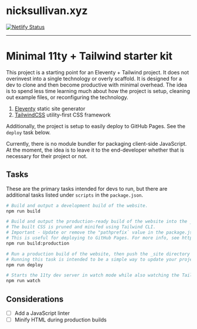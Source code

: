 # nicksullivan.xyz

[![Netlify Status](https://api.netlify.com/api/v1/badges/3d12ee2b-577c-4258-aa8f-9b235012633f/deploy-status)](https://app.netlify.com/sites/distracted-einstein-775b90/deploys)

----

# Minimal 11ty + Tailwind starter kit
This project is a starting point for an Eleventy + Tailwind project. It does not overinvest into a single technology or overly scaffold. It is designed for a dev to clone and then become productive with minimal overhead. The idea is to spend less time learning much about how the project is setup, cleaning out example files, or reconfiguring the technology.

1. [Eleventy](https://www.11ty.dev/) static site generator
1. [TailwindCSS](https://tailwindcss.com/) utility-first CSS framework

Additionally, the project is setup to easily deploy to GitHub Pages. See the `deploy` task below.

Currently, there is no module bundler for packaging client-side JavaScript. At the moment, the idea is to leave it to the end-developer whether that is necessary for their project or not.

## Tasks
These are the primary tasks intended for devs to run, but there are additional tasks listed under `scripts` in the `package.json`.

```bash
# Build and output a development build of the website.
npm run build
```

``` bash
# Build and output the production-ready build of the website into the _site dir.
# The built CSS is pruned and minifed using Tailwind CLI.
# Important - Update or remove the "pathprefix` value in the package.json for this command.
# This is useful for deploying to GitHub Pages. For more info, see https://www.11ty.dev/docs/filters/url/.
npm run build:production
```

```bash
# Run a production build of the website, then push the _site directory to the "gh-pages" branch.
# Running this task is intended to be a simple way to update your project on GitHub Pages.
npm run deploy
```

```bash
# Starts the 11ty dev server in watch mode while also watching the Tailwind style directory for changes.
npm run watch
```

## Considerations
- [ ] Add a JavaScript linter
- [ ] Minify HTML during production builds
